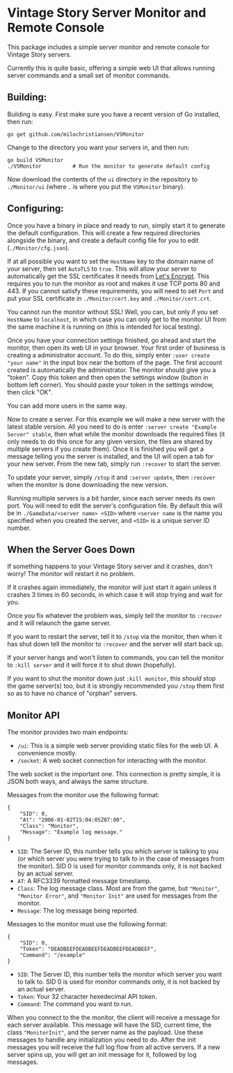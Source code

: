
Vintage Story Server Monitor and Remote Console
=======================================================================================================================

This package includes a simple server monitor and remote console for Vintage Story servers.

Currently this is quite basic, offering a simple web UI that allows running server commands and a small set of monitor
commands.


Building:
-----------------------------------------------------------------------------------------------------------------------

Building is easy. First make sure you have a recent version of Go installed, then run:

	go get github.com/milochristiansen/VSMonitor

Change to the directory you want your servers in, and then run:

	go build VSMonitor
	./VSMonitor          # Run the monitor to generate default config

Now download the contents of the `ui` directory in the repository to `./Monitor/ui` (where `.` is where you put the
`VSMonitor` binary).


Configuring:
-----------------------------------------------------------------------------------------------------------------------

Once you have a binary in place and ready to run, simply start it to generate the default configuration. This will create
a few required directories alongside the binary, and create a default config file for you to edit (`./Monitor/cfg.json`).

If at all possible you want to set the `HostName` key to the domain name of your server, then set `AutoTLS` to `true`.
This will allow your server to automatically get the SSL certificates it needs from [Let's Encrypt](https://letsencrypt.org/).
This requires you to run the monitor as root and makes it use TCP ports 80 and 443. If you cannot satisfy these
requirements, you will need to set `Port` and put your SSL certificate in `./Monitor/cert.key` and `./Monitor/cert.crt`.

You cannot run the monitor without SSL! Well, you can, but only if you set `HostName` to `localhost`, in which case you
can only get to the monitor UI from the same machine it is running on (this is intended for local testing).

Once you have your connection settings finished, go ahead and start the monitor, then open its web UI in your browser.
Your first order of business is creating a administrator account. To do this, simply enter `:user create "your name"`
in the input box near the bottom of the page. The first account created is automatically the administrator. The monitor
should give you a "token". Copy this token and then open the settings window (button in bottom left corner). You should
paste your token in the settings window, then click "OK".

You can add more users in the same way.

Now to create a server. For this example we will make a new server with the latest stable version. All you need to do
is enter `:server create "Example Server" stable`, then what while the monitor downloads the required files (it only
needs to do this once for any given version, the files are shared by multiple servers if you create them). Once it is
finished you will get a message telling you the server is installed, and the UI will open a tab for your new server.
From the new tab, simply run `:recover` to start the server.

To update your server, simply `/stop` it and `:server update`, then `:recover` when the monitor is done downloading
the new version.

Running multiple servers is a bit harder, since each server needs its own port. You will need to edit the server's
configuration file. By default this will be in `./GameData/<server name> <SID>` where `<server name` is the name you
specified when you created the server, and `<SID>` is a unique server ID number.


When the Server Goes Down
-----------------------------------------------------------------------------------------------------------------------

If something happens to your Vintage Story server and it crashes, don't worry! The monitor will restart it no problem.

If it crashes again immediately, the monitor will just start it again unless it crashes 3 times in 60 seconds, in which
case it will stop trying and wait for you.

Once you fix whatever the problem was, simply tell the monitor to `:recover` and it will relaunch the game server.

If you want to restart the server, tell it to `/stop` via the monitor, then when it has shut down tell the monitor to
`:recover` and the server will start back up.

If your server hangs and won't listen to commands, you can tell the monitor to `:kill server` and it will force it to
shut down (hopefully).

If you want to shut the monitor down just `:kill monitor`, this *should* stop the game server(s) too, but it is strongly
recommended you `/stop` them first so as to have no chance of "orphan" servers.


Monitor API
-----------------------------------------------------------------------------------------------------------------------

The monitor provides two main endpoints:

* `/ui`: This is a simple web server providing static files for the web UI. A convenience mostly.
* `/socket`: A web socket connection for interacting with the monitor.

The web socket is the important one. This connection is pretty simple, it is JSON both ways, and always the same structure.

Messages from the monitor use the following format:

	{
		"SID": 0,
		"At": "2006-01-02T15:04:05Z07:00",
		"Class": "Monitor",
		"Message": "Example log message."
	}

* `SID`: The Server ID, this number tells you which server is talking to you (or which server you were trying to talk
  to in the case of messages from the monitor). SID 0 is used for monitor commands only, it is not backed by an actual
  server.
* `AT`: A RFC3339 formatted message timestamp.
* `Class`: The log message class. Most are from the game, but `"Monitor"`, `"Monitor Error"`, and `"Monitor Init"` are
  used for messages from the monitor.
* `Message`: The log message being reported.

Messages to the monitor must use the following format:

	{
		"SID": 0,
		"Token": "DEADBEEFDEADBEEFDEADBEEFDEADBEEF",
		"Command": "/example"
	}

* `SID`: The Server ID, this number tells the monitor which server you want to talk to. SID 0 is used for monitor
  commands only, it is not backed by an actual server.
* `Token`: Your 32 character hexedecimal API token.
* `Command`: The command you want to run.

When you connect to the the monitor, the client will receive a message for each server available. This message will have
the SID, current time, the class `"MonitorInit"`, and the server name as the payload. Use these messages to handle any
initialization you need to do. After the init messages you will receive the full log flow from all active servers. If
a new server spins up, you will get an init message for it, followed by log messages.

